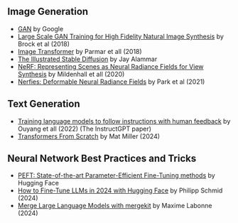 ## Image Generation

- [GAN](https://developers.google.com/machine-learning/gan/gan_structure "https://developers.google.com/machine-learning/gan/gan_structure") by Google
- [Large Scale GAN Training for High Fidelity Natural Image Synthesis](https://arxiv.org/abs/1809.11096 "https://arxiv.org/abs/1809.11096") by Brock et al (2018)
- [Image Transformer](https://arxiv.org/abs/1802.05751 "https://arxiv.org/abs/1802.05751") by Parmar et all (2018)
- [The Illustrated Stable Diffusion](https://jalammar.github.io/illustrated-stable-diffusion/ "https://jalammar.github.io/illustrated-stable-diffusion/") by Jay Alammar
- [NeRF: Representing Scenes as Neural Radiance Fields for View Synthesis](https://www.matthewtancik.com/nerf "https://www.matthewtancik.com/nerf") by Mildenhall et all (2020)
- [Nerfies: Deformable Neural Radiance Fields](https://arxiv.org/abs/1802.05751 "https://arxiv.org/abs/1802.05751") by Park et al (2021)

## Text Generation

- [Training language models to follow instructions with human feedback](https://arxiv.org/abs/2203.02155 "https://arxiv.org/abs/2203.02155") by Ouyang et all (2022) (The InstructGPT paper)
- [Transformers From Scratch](https://blog.matdmiller.com/posts/2023-06-10_transformers/notebook.html "https://blog.matdmiller.com/posts/2023-06-10_transformers/notebook.html") by Mat Miller (2024)

## Neural Network Best Practices and Tricks

- [PEFT: State-of-the-art Parameter-Efficient Fine-Tuning methods](https://github.com/huggingface/peft "https://github.com/huggingface/peft") by Hugging Face
- [How to Fine-Tune LLMs in 2024 with Hugging Face](https://www.philschmid.de/fine-tune-llms-in-2024-with-trl) by Philipp Schmid (2024)
-  [Merge Large Language Models with mergekit](https://towardsdatascience.com/merge-large-language-models-with-mergekit-2118fb392b54 "https://towardsdatascience.com/merge-large-language-models-with-mergekit-2118fb392b54") by Maxime Labonne (2024)